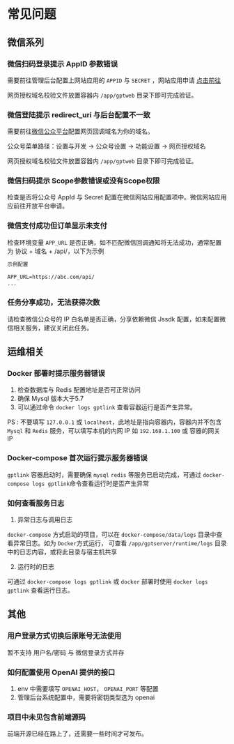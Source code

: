 # 常见问题

## 微信系列
### 微信扫码登录提示 AppID 参数错误

需要前往管理后台配置上网站应用的 `APPID` 与 `SECRET` ，网站应用申请 [点击前往](https://open.weixin.qq.com/)

网页授权域名校验文件放置容器内 `/app/gptweb` 目录下即可完成验证。

### 微信登陆提示 redirect_uri 与后台配置不一致

需要前往[微信公众平台](https://mp.weixin.qq.com/)配置网页回调域名为你的域名。

公众号菜单路径：设置与开发 -> 公众号设置 -> 功能设置 -> 网页授权域名

网页授权域名校验文件放置容器内 `/app/gptweb` 目录下即可完成验证。

### 微信扫码提示 Scope参数错误或没有Scope权限

检查是否将公众号 AppId 与 Secret 配置在微信网站应用配置项中。微信网站应用 应前往开放平台申请。

### 微信支付成功但订单显示未支付

检查环境变量 `APP_URL` 是否正确，如不匹配微信回调通知将无法成功，通常配置为 协议 + 域名 + /api/，以下为示例

```txt
示例配置

APP_URL=https://abc.com/api/
...
```

### 任务分享成功，无法获得次数

请检查微信公众号的 IP 白名单是否正确，分享依赖微信 Jssdk 配置，如未配置微信相关服务，建议关闭此任务。


## 运维相关

### Docker 部署时提示服务器错误

1. 检查数据库与 Redis 配置地址是否可正常访问
2. 确保 Mysql 版本大于5.7
3. 可以通过命令 `docker logs gptlink` 查看容器运行是否产生异常。

PS : 不要填写 `127.0.0.1` 或 `localhost`，此地址是指向容器内，容器内并不包含 `Mysql` 和 `Redis` 服务，可以填写本机的内网 IP 如 `192.168.1.100` 或 容器的网关 IP

### Docker-compose 首次运行提示服务器错误

`gptlink` 容器启动时，需要确保 `mysql` `redis` 等服务已启动完成，可通过 `docker-compose logs gptlink`命令查看运行时是否产生异常

### 如何查看服务日志

1. 异常日志与调用日志

`docker-compose` 方式启动的项目，可以在 `docker-compose/data/logs` 目录中查看异常日志。如为 `Docker`方式运行，
可查看 `/app/gptserver/runtime/logs` 目录中的日志内容，或将此目录与宿主机共享

2. 运行时的日志

可通过 `docker-compose logs gptlink` 或 `docker` 部署时使用 `docker logs gptlink` 查看运行日志。


## 其他
### 用户登录方式切换后原账号无法使用
暂不支持 用户名/密码 与 微信登录方式并存

### 如何配置使用 OpenAI 提供的接口

1. env 中需要填写 `OPENAI_HOST`， `OPENAI_PORT` 等配置
2. 管理后台系统配置中，需要将密钥类型选为 openai

### 项目中未见包含前端源码

前端开源已经在路上了，还需要一些时间才可发布。
